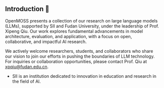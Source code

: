 ## Introduction 👋

OpenMOSS presents a collection of our research on large language models (LLMs), supported by SII and Fudan University, under the leadership of Prof. Xipeng Qiu. Our work explores fundamental advancements in model architecture, evaluation, and application, with a focus on open, collaborative, and impactful AI research. 

We actively welcome researchers, students, and collaborators who share our vision to join our efforts in pushing the boundaries of LLM technology. For inquiries or collaboration opportunities, please contact Prof. Qiu at xpqiu@fudan.edu.cn.

* SII is an institution dedicated to innovation in education and research in the field of AI.

<!--

**Here are some ideas to get you started:**

🙋‍♀️ A short introduction - what is your organization all about?
🌈 Contribution guidelines - how can the community get involved?
👩‍💻 Useful resources - where can the community find your docs? Is there anything else the community should know?
🍿 Fun facts - what does your team eat for breakfast?
🧙 Remember, you can do mighty things with the power of [Markdown](https://docs.github.com/github/writing-on-github/getting-started-with-writing-and-formatting-on-github/basic-writing-and-formatting-syntax)
-->
